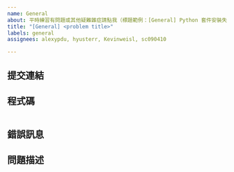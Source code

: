 ```yaml
---
name: General
about: 平時練習有問題或其他疑難雜症請點我（標題範例：[General] Python 套件安裝失敗）
title: "[General] <problem title>"
labels: general
assignees: alexypdu, hyusterr, Kevinweisl, sc090410

---
```


## 提交連結

<!--
在批改系統上作答的同學請填寫提交連結，若無則請留空。
如何取得提交連結請參閱：https://i.imgur.com/bR05nXU.png
-->

## 程式碼

<!--
請填入你的程式碼並注意縮排（若有提交資訊可留空）。
請勿上傳螢幕截圖！
-->

```python

```

## 錯誤訊息

<!-- 若有錯誤訊息請提供截圖，若無則請留空。 -->

## 問題描述

<!-- 請簡單敘述一下你的問題。 -->
